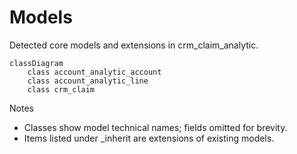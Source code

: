 # Models

Detected core models and extensions in crm_claim_analytic.

```mermaid
classDiagram
    class account_analytic_account
    class account_analytic_line
    class crm_claim
```

Notes
- Classes show model technical names; fields omitted for brevity.
- Items listed under _inherit are extensions of existing models.
